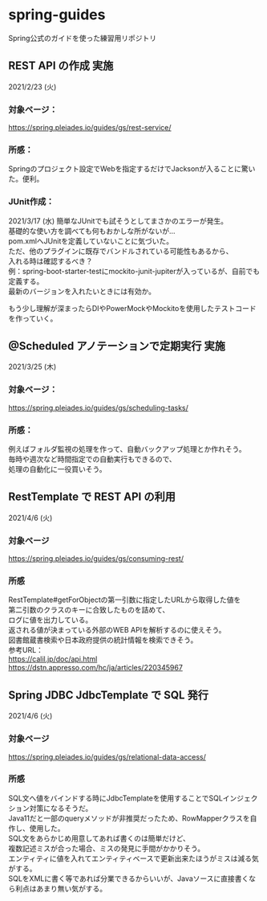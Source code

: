 # spring-guides
Spring公式のガイドを使った練習用リポジトリ

## REST API の作成 実施
2021/2/23 (火)

### 対象ページ：
https://spring.pleiades.io/guides/gs/rest-service/

### 所感：
Springのプロジェクト設定でWebを指定するだけでJacksonが入ることに驚いた。便利。

### JUnit作成：
2021/3/17 (水)
簡単なJUnitでも試そうとしてまさかのエラーが発生。  
基礎的な使い方を調べても何もおかしな所がないが...  
pom.xmlへJUnitを定義していないことに気づいた。  
ただ、他のプラグインに既存でバンドルされている可能性もあるから、  
入れる時は確認するべき？  
例：spring-boot-starter-testにmockito-junit-jupiterが入っているが、自前でも定義する。  
   最新のバージョンを入れたいときには有効か。  

もう少し理解が深まったらDIやPowerMockやMockitoを使用したテストコードを作っていく。

## @Scheduled アノテーションで定期実行 実施
2021/3/25 (木)

### 対象ページ：
https://spring.pleiades.io/guides/gs/scheduling-tasks/

### 所感：
例えばフォルダ監視の処理を作って、自動バックアップ処理とか作れそう。  
毎時や週次など時間指定での自動実行もできるので、  
処理の自動化に一役買いそう。  

## RestTemplate で REST API の利用
2021/4/6 (火)  

### 対象ページ
https://spring.pleiades.io/guides/gs/consuming-rest/  

### 所感
RestTemplate#getForObjectの第一引数に指定したURLから取得した値を  
第二引数のクラスのキーに合致したものを詰めて、  
ログに値を出力している。  
返される値が決まっている外部のWEB APIを解析するのに使えそう。  
図書館蔵書検索や日本政府提供の統計情報を検索できそう。  
参考URL：  
https://calil.jp/doc/api.html  
https://dstn.appresso.com/hc/ja/articles/220345967  

## Spring JDBC JdbcTemplate で SQL 発行  
2021/4/6 (火)  

### 対象ページ
https://spring.pleiades.io/guides/gs/relational-data-access/  

### 所感
SQL文へ値をバインドする時にJdbcTemplateを使用することでSQLインジェクション対策になるそうだ。  
Java11だと一部のqueryメソッドが非推奨だったため、RowMapperクラスを自作し、使用した。  
SQL文をあらかじめ用意してあれば書くのは簡単だけど、  
複数記述ミスが合った場合、ミスの発見に手間がかかりそう。  
エンティティに値を入れてエンティティベースで更新出来たほうがミスは減る気がする。  
SQLをXMLに書く等であれば分業できるからいいが、Javaソースに直接書くなら利点はあまり無い気がする。  
